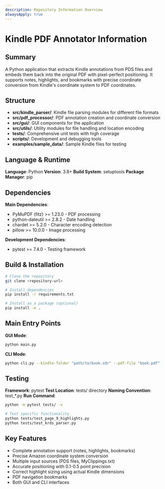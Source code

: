 ```yaml
---
description: Repository Information Overview
alwaysApply: true
---
```


# Kindle PDF Annotator Information

## Summary
A Python application that extracts Kindle annotations from PDS files and embeds them back into the original PDF with pixel-perfect positioning. It supports notes, highlights, and bookmarks with precise coordinate conversion from Kindle's coordinate system to PDF coordinates.

## Structure
- **src/kindle_parser/**: Kindle file parsing modules for different file formats
- **src/pdf_processor/**: PDF annotation creation and coordinate conversion
- **src/gui/**: GUI components for the application
- **src/utils/**: Utility modules for file handling and location encoding
- **tests/**: Comprehensive unit tests with high coverage
- **scripts/**: Development and debugging tools
- **examples/sample_data/**: Sample Kindle files for testing

## Language & Runtime
**Language**: Python
**Version**: 3.8+
**Build System**: setuptools
**Package Manager**: pip

## Dependencies
**Main Dependencies**:
- PyMuPDF (fitz) >= 1.23.0 - PDF processing
- python-dateutil >= 2.8.2 - Date handling
- chardet >= 5.2.0 - Character encoding detection
- pillow >= 10.0.0 - Image processing

**Development Dependencies**:
- pytest >= 7.4.0 - Testing framework

## Build & Installation
```bash
# Clone the repository
git clone <repository-url>

# Install dependencies
pip install -r requirements.txt

# Install as a package (optional)
pip install -e .
```

## Main Entry Points
**GUI Mode**:
```bash
python main.py
```

**CLI Mode**:
```bash
python cli.py --kindle-folder "path/to/book.sdr" --pdf-file "book.pdf" --output "annotated.pdf"
```

## Testing
**Framework**: pytest
**Test Location**: tests/ directory
**Naming Convention**: test_*.py
**Run Command**:
```bash
python -m pytest tests/ -v

# Test specific functionality
python tests/test_page_9_highlights.py
python tests/test_krds_parser.py
```

## Key Features
- Complete annotation support (notes, highlights, bookmarks)
- Precise Amazon coordinate system conversion
- Multiple input sources (PDS files, MyClippings.txt)
- Accurate positioning with 0.1-0.5 point precision
- Correct highlight sizing using actual Kindle dimensions
- PDF navigation bookmarks
- Both GUI and CLI interfaces